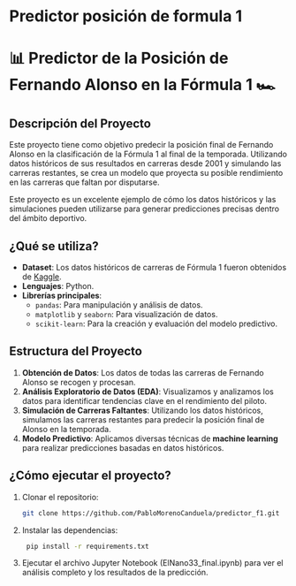 # Predictor posición de formula 1

# 📊 Predictor de la Posición de Fernando Alonso en la Fórmula 1 🏎️

## Descripción del Proyecto

Este proyecto tiene como objetivo predecir la posición final de Fernando Alonso en la clasificación de la Fórmula 1 al final de la temporada. Utilizando datos históricos de sus resultados en carreras desde 2001 y simulando las carreras restantes, se crea un modelo que proyecta su posible rendimiento en las carreras que faltan por disputarse.

Este proyecto es un excelente ejemplo de cómo los datos históricos y las simulaciones pueden utilizarse para generar predicciones precisas dentro del ámbito deportivo.

## ¿Qué se utiliza?

- **Dataset**: Los datos históricos de carreras de Fórmula 1 fueron obtenidos de [Kaggle](https://www.kaggle.com/datasets/rohanrao/formula-1-world-championship-1950-2020?select=circuits.csv).
- **Lenguajes**: Python.
- **Librerías principales**:
  - `pandas`: Para manipulación y análisis de datos.
  - `matplotlib` y `seaborn`: Para visualización de datos.
  - `scikit-learn`: Para la creación y evaluación del modelo predictivo.
  
## Estructura del Proyecto

1. **Obtención de Datos**: Los datos de todas las carreras de Fernando Alonso se recogen y procesan.
2. **Análisis Exploratorio de Datos (EDA)**: Visualizamos y analizamos los datos para identificar tendencias clave en el rendimiento del piloto.
3. **Simulación de Carreras Faltantes**: Utilizando los datos históricos, simulamos las carreras restantes para predecir la posición final de Alonso en la temporada.
4. **Modelo Predictivo**: Aplicamos diversas técnicas de **machine learning** para realizar predicciones basadas en datos históricos. 

## ¿Cómo ejecutar el proyecto?

1. Clonar el repositorio:
   ```bash
   git clone https://github.com/PabloMorenoCanduela/predictor_f1.git

2. Instalar las dependencias:
   ```bash
    pip install -r requirements.txt

3. Ejecutar el archivo Jupyter Notebook (ElNano33_final.ipynb) para ver el análisis completo y los resultados de la predicción.





